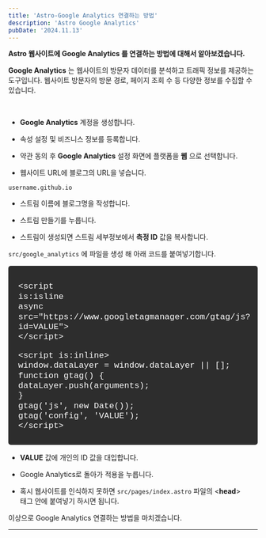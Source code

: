 ```yaml
---
title: 'Astro-Google Analytics 연결하는 방법'
description: 'Astro Google Analytics'
pubDate: '2024.11.13'
---
```


**Astro 웹사이트에 Google Analytics 를 연결하는 방법에 대해서 알아보겠습니다.**

**Google Analytics** 는 웹사이트의 방문자 데이터를 분석하고 트래픽 정보를 제공하는 도구입니다.
웹사이트 방문자의 방문 경로, 페이지 조회 수 등 다양한 정보를 수집할 수 있습니다.

  <br>

- **Google Analytics** 계정을 생성합니다.

- 속성 설정 및 비즈니스 정보를 등록합니다.

- 약관 동의 후 **Google Analytics** 설정 화면에 플랫폼을 **웹** 으로 선택합니다.

- 웹사이트 URL에 블로그의 URL을 넣습니다.

`username.github.io`

- 스트림 이름에 블로그명을 작성합니다.

- 스트림 만들기를 누릅니다.

- 스트림이 생성되면 스트림 세부정보에서 **측정 ID** 값을 복사합니다.

`src/google_analytics` 에 파일을 생성 해 아래 코드를 붙여넣기합니다.

<div class="terminal">

&lt;script  
 is:isline  
 async  
 src="http<hi>s://ww<hi>w.googletagmanager.com/gtag/js?id=VALUE"&gt;  
&lt;/script&gt;

&lt;script is:inline>  
 window.dataLayer = window.dataLayer || [];  
 function gtag() {  
 dataLayer.push(arguments);  
 }  
gtag('js', new Date());  
 gtag('config', 'VALUE');  
&lt;/script&gt;

</div>

- **VALUE** 값에 개인의 ID 값을 대입합니다.

- Google Analytics로 돌아가 적용을 누릅니다.

- 혹시 웹사이트를 인식하지 못하면 `src/pages/index.astro` 파일의
  &lt;**head**&gt;  
  태그 안에 붙여넣기 하시면 됩니다.

이상으로 Google Analytics 연결하는 방법을 마치겠습니다.

---

<style>
h1 {
    font-size: 2em;
    margin-bottom: 20px;
}


.terminal {
    background-color: #2d2d2d; 
    color: #ffffff; 
    padding: 15px 10px 10px 20px;
    border-radius: 5px;
    font-family: 'Courier New', monospace;
    font-size: 17px;
    line-height: 1.2;
    overflow-x: auto;
    margin: 15px 0;
}
</style>

<script
  src="https://utteranc.es/client.js"
  repo="tjsgh1217/tjsgh1217.github.io"
  issue-term="pathname"
  theme="github-light"
  crossorigin="anonymous"
  async
></script>
